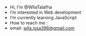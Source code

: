 -  Hi, I’m @WllaTalafha
-  I’m interested in Web development
-  I’m currently learning JavaScript
-  How to reach me :
-  email: wlla.issa396@gmail.com
<!---
WllaTalafha/WllaTalafha is a ✨ special ✨ repository because its `README.md` (this file) appears on your GitHub profile.
You can click the Preview link to take a look at your changes.
--->
